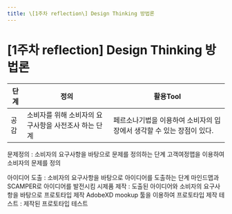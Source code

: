 ```yaml
---
title: \[1주차 reflection\] Design Thinking 방법론
---
```


# \[1주차 reflection\] Design Thinking 방법론

|단계|정의|활용Tool|
|----|----|--------|
공감|소비자를 위해 소비자의 요구사항을 사전조사 하는 단계|페르소나기법을 이용하여 소비자의 입장에서 생각할 수 있는 장점이 있다.

문제정의 : 소비자의 요구사항을 바탕으로 문제를 정의하는 단계 고객여정맵을 이용하여 소비자의 문제를 정의

아이디어 도출 : 소비자의 요구사항을 바탕으로 아이디어를 도출하는 단계 마인드맵과 SCAMPER로 아이디어를 발전시킴 시제품 제작 : 도출된 아이디어와 소비자의 요구사항을 바탕으로 프로토타입 제작 AdobeXD mookup 툴을 이용하여 프로토타입 제작 테스트 : 제작된 프로토타입 테스트

